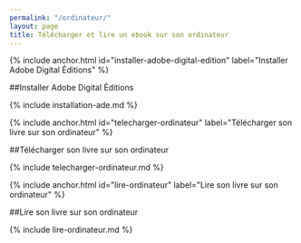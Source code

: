 ```yaml
---
permalink: "/ordinateur/"
layout: page
title: Télécharger et lire un ebook sur son ordinateur
---
```


{% include anchor.html id="installer-adobe-digital-edition" label="Installer Adobe Digital Éditions" %}

##Installer Adobe Digital Éditions

{% include installation-ade.md %}

{% include anchor.html id="telecharger-ordinateur" label="Télécharger son livre sur son ordinateur" %}

##Télécharger son livre sur son ordinateur

{% include telecharger-ordinateur.md %}

{% include anchor.html id="lire-ordinateur" label="Lire son livre sur son ordinateur" %}

##Lire son livre sur son ordinateur

{% include lire-ordinateur.md %}